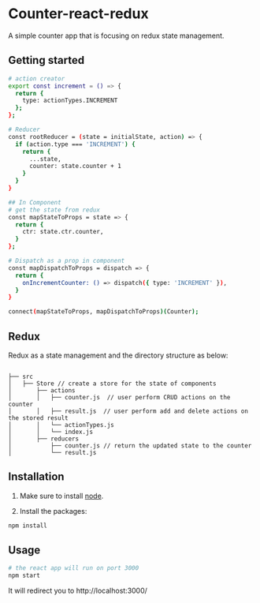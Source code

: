 # Counter-react-redux

A simple counter app that is focusing on redux state management.

## Getting started

```bash
# action creator
export const increment = () => {
  return {
    type: actionTypes.INCREMENT
  };
};

# Reducer
const rootReducer = (state = initialState, action) => {
  if (action.type === 'INCREMENT') {
    return {
      ...state,
      counter: state.counter + 1
    }
  }
}

## In Component
# get the state from redux
const mapStateToProps = state => {
  return {
    ctr: state.ctr.counter,
  }
};

# Dispatch as a prop in component
const mapDispatchToProps = dispatch => {
  return {
    onIncrementCounter: () => dispatch({ type: 'INCREMENT' }),
  }
}

connect(mapStateToProps, mapDispatchToProps)(Counter);

```

## Redux

Redux as a state management and the directory structure as below:

```

├── src
│   ├── Store // create a store for the state of components
│       ├── actions
│       │   ├── counter.js  // user perform CRUD actions on the counter
│       │   ├── result.js  // user perform add and delete actions on the stored result
│       │   └── actionTypes.js
│       │   └── index.js
│       ├── reducers
│           ├── counter.js // return the updated state to the counter
│           └── result.js 

```

## Installation 

1. Make sure to install [node](https://nodejs.org/en/).

2. Install the packages:

```bash
npm install
```

## Usage

```bash
# the react app will run on port 3000
npm start
```

It will redirect you to http://localhost:3000/ 
